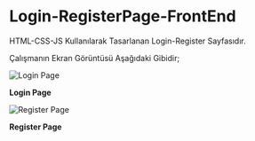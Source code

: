 # Login-RegisterPage-FrontEnd
 HTML-CSS-JS Kullanılarak Tasarlanan Login-Register Sayfasıdır. 

Çalışmanın Ekran Görüntüsü Aşağıdaki Gibidir;

![Login Page](https://github.com/berfincinar/LoginRegisterPage-FrontEnd/blob/main/ekranGoruntuleri/LoginPage.html.png)

 **Login Page**

![Register Page](https://github.com/berfincinar/LoginRegisterPage-FrontEnd/blob/main/ekranGoruntuleri/registerPage.html.png)

**Register Page**
